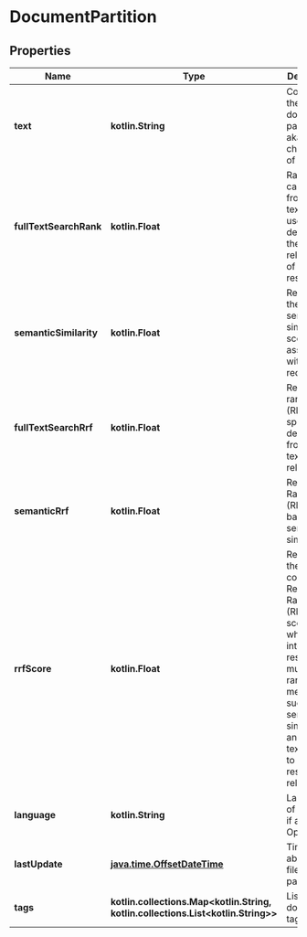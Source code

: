 
# DocumentPartition

## Properties
| Name | Type | Description | Notes |
| ------------ | ------------- | ------------- | ------------- |
| **text** | **kotlin.String** | Content of the document partition, aka chunk/block of text. |  [optional] |
| **fullTextSearchRank** | **kotlin.Float** | Rank value calculated from full-text search, used to determine the relevance of search results. |  [optional] |
| **semanticSimilarity** | **kotlin.Float** | Represents the semantic similarity score associated with a record. |  [optional] |
| **fullTextSearchRrf** | **kotlin.Float** | Reciprocal rank fusion (RRF) score specifically derived from full-text search relevance. |  [optional] |
| **semanticRrf** | **kotlin.Float** | Reciprocal Rank Fusion (RRF) score based on semantic similarity |  [optional] |
| **rrfScore** | **kotlin.Float** | Represents the combined Reciprocal Rank Fusion (RRF) score, which integrates results from multiple ranking methods such as semantic similarity and full-text search to enhance result relevance. |  [optional] |
| **language** | **kotlin.String** | Language of partition if any. Optional. |  [optional] |
| **lastUpdate** | [**java.time.OffsetDateTime**](java.time.OffsetDateTime.md) | Timestamp about the file/text partition. |  [optional] |
| **tags** | **kotlin.collections.Map&lt;kotlin.String, kotlin.collections.List&lt;kotlin.String&gt;&gt;** | List of document tags |  [optional] |




